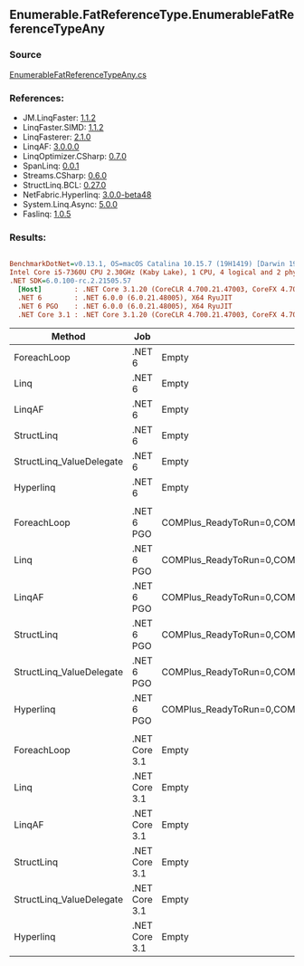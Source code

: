 ﻿## Enumerable.FatReferenceType.EnumerableFatReferenceTypeAny

### Source
[EnumerableFatReferenceTypeAny.cs](../LinqBenchmarks/Enumerable/FatReferenceType/EnumerableFatReferenceTypeAny.cs)

### References:
- JM.LinqFaster: [1.1.2](https://www.nuget.org/packages/JM.LinqFaster/1.1.2)
- LinqFaster.SIMD: [1.1.2](https://www.nuget.org/packages/LinqFaster.SIMD/1.0.3)
- LinqFasterer: [2.1.0](https://www.nuget.org/packages/LinqFasterer/2.1.0)
- LinqAF: [3.0.0.0](https://www.nuget.org/packages/LinqAF/3.0.0.0)
- LinqOptimizer.CSharp: [0.7.0](https://www.nuget.org/packages/LinqOptimizer.CSharp/0.7.0)
- SpanLinq: [0.0.1](https://www.nuget.org/packages/SpanLinq/0.0.1)
- Streams.CSharp: [0.6.0](https://www.nuget.org/packages/Streams.CSharp/0.6.0)
- StructLinq.BCL: [0.27.0](https://www.nuget.org/packages/StructLinq/0.27.0)
- NetFabric.Hyperlinq: [3.0.0-beta48](https://www.nuget.org/packages/NetFabric.Hyperlinq/3.0.0-beta48)
- System.Linq.Async: [5.0.0](https://www.nuget.org/packages/System.Linq.Async/5.0.0)
- Faslinq: [1.0.5](https://www.nuget.org/packages/Faslinq/1.0.5)

### Results:
``` ini

BenchmarkDotNet=v0.13.1, OS=macOS Catalina 10.15.7 (19H1419) [Darwin 19.6.0]
Intel Core i5-7360U CPU 2.30GHz (Kaby Lake), 1 CPU, 4 logical and 2 physical cores
.NET SDK=6.0.100-rc.2.21505.57
  [Host]        : .NET Core 3.1.20 (CoreCLR 4.700.21.47003, CoreFX 4.700.21.47101), X64 RyuJIT
  .NET 6        : .NET 6.0.0 (6.0.21.48005), X64 RyuJIT
  .NET 6 PGO    : .NET 6.0.0 (6.0.21.48005), X64 RyuJIT
  .NET Core 3.1 : .NET Core 3.1.20 (CoreCLR 4.700.21.47003, CoreFX 4.700.21.47101), X64 RyuJIT


```
|                   Method |           Job |                                                   EnvironmentVariables |       Runtime | Count |     Mean |    Error |   StdDev |   Median |        Ratio | RatioSD |  Gen 0 | Allocated |
|------------------------- |-------------- |----------------------------------------------------------------------- |-------------- |------ |---------:|---------:|---------:|---------:|-------------:|--------:|-------:|----------:|
|              ForeachLoop |        .NET 6 |                                                                  Empty |      .NET 6.0 |   100 | 20.35 ns | 0.186 ns | 0.174 ns | 20.29 ns |     baseline |         | 0.0229 |      48 B |
|                     Linq |        .NET 6 |                                                                  Empty |      .NET 6.0 |   100 | 27.93 ns | 0.209 ns | 0.195 ns | 27.90 ns | 1.37x slower |   0.01x | 0.0229 |      48 B |
|                   LinqAF |        .NET 6 |                                                                  Empty |      .NET 6.0 |   100 | 37.56 ns | 0.223 ns | 0.209 ns | 37.48 ns | 1.85x slower |   0.02x | 0.0229 |      48 B |
|               StructLinq |        .NET 6 |                                                                  Empty |      .NET 6.0 |   100 | 25.95 ns | 0.134 ns | 0.119 ns | 25.94 ns | 1.28x slower |   0.01x | 0.0344 |      72 B |
| StructLinq_ValueDelegate |        .NET 6 |                                                                  Empty |      .NET 6.0 |   100 | 25.88 ns | 0.251 ns | 0.210 ns | 25.88 ns | 1.27x slower |   0.01x | 0.0344 |      72 B |
|                Hyperlinq |        .NET 6 |                                                                  Empty |      .NET 6.0 |   100 | 24.48 ns | 0.209 ns | 0.196 ns | 24.36 ns | 1.20x slower |   0.01x | 0.0229 |      48 B |
|                          |               |                                                                        |               |       |          |          |          |          |              |         |        |           |
|              ForeachLoop |    .NET 6 PGO | COMPlus_ReadyToRun=0,COMPlus_TC_QuickJitForLoops=1,COMPlus_TieredPGO=1 |      .NET 6.0 |   100 | 12.60 ns | 0.096 ns | 0.178 ns | 12.52 ns |     baseline |         | 0.0229 |      48 B |
|                     Linq |    .NET 6 PGO | COMPlus_ReadyToRun=0,COMPlus_TC_QuickJitForLoops=1,COMPlus_TieredPGO=1 |      .NET 6.0 |   100 | 24.92 ns | 0.196 ns | 0.183 ns | 24.95 ns | 1.98x slower |   0.03x | 0.0229 |      48 B |
|                   LinqAF |    .NET 6 PGO | COMPlus_ReadyToRun=0,COMPlus_TC_QuickJitForLoops=1,COMPlus_TieredPGO=1 |      .NET 6.0 |   100 | 37.98 ns | 0.292 ns | 0.259 ns | 37.88 ns | 3.02x slower |   0.04x | 0.0229 |      48 B |
|               StructLinq |    .NET 6 PGO | COMPlus_ReadyToRun=0,COMPlus_TC_QuickJitForLoops=1,COMPlus_TieredPGO=1 |      .NET 6.0 |   100 | 24.05 ns | 0.196 ns | 0.184 ns | 24.02 ns | 1.91x slower |   0.03x | 0.0344 |      72 B |
| StructLinq_ValueDelegate |    .NET 6 PGO | COMPlus_ReadyToRun=0,COMPlus_TC_QuickJitForLoops=1,COMPlus_TieredPGO=1 |      .NET 6.0 |   100 | 23.49 ns | 0.341 ns | 0.319 ns | 23.37 ns | 1.87x slower |   0.04x | 0.0344 |      72 B |
|                Hyperlinq |    .NET 6 PGO | COMPlus_ReadyToRun=0,COMPlus_TC_QuickJitForLoops=1,COMPlus_TieredPGO=1 |      .NET 6.0 |   100 | 21.94 ns | 0.322 ns | 0.301 ns | 21.86 ns | 1.75x slower |   0.04x | 0.0229 |      48 B |
|                          |               |                                                                        |               |       |          |          |          |          |              |         |        |           |
|              ForeachLoop | .NET Core 3.1 |                                                                  Empty | .NET Core 3.1 |   100 | 24.40 ns | 0.130 ns | 0.109 ns | 24.38 ns |     baseline |         | 0.0229 |      48 B |
|                     Linq | .NET Core 3.1 |                                                                  Empty | .NET Core 3.1 |   100 | 21.62 ns | 0.161 ns | 0.143 ns | 21.55 ns | 1.13x faster |   0.01x | 0.0229 |      48 B |
|                   LinqAF | .NET Core 3.1 |                                                                  Empty | .NET Core 3.1 |   100 | 52.42 ns | 0.385 ns | 0.361 ns | 52.26 ns | 2.15x slower |   0.01x | 0.0229 |      48 B |
|               StructLinq | .NET Core 3.1 |                                                                  Empty | .NET Core 3.1 |   100 | 30.76 ns | 0.417 ns | 0.370 ns | 30.79 ns | 1.26x slower |   0.01x | 0.0344 |      72 B |
| StructLinq_ValueDelegate | .NET Core 3.1 |                                                                  Empty | .NET Core 3.1 |   100 | 37.41 ns | 0.400 ns | 0.374 ns | 37.50 ns | 1.53x slower |   0.02x | 0.0344 |      72 B |
|                Hyperlinq | .NET Core 3.1 |                                                                  Empty | .NET Core 3.1 |   100 | 29.13 ns | 0.360 ns | 0.301 ns | 29.04 ns | 1.19x slower |   0.01x | 0.0229 |      48 B |
